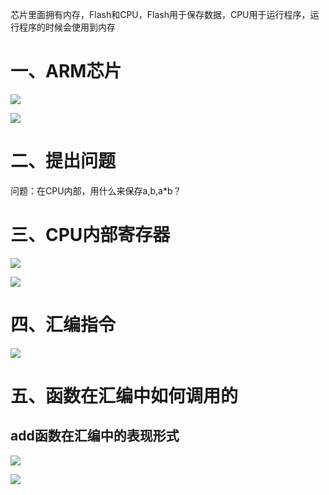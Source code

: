 芯片里面拥有内存，Flash和CPU，Flash用于保存数据，CPU用于运行程序，运行程序的时候会使用到内存

# 一、ARM芯片

![](https://cdn.jsdelivr.net/gh/lcekold/blogimage@main/Network/ARMXinpianjiagou.png)

![](https://cdn.jsdelivr.net/gh/lcekold/blogimage@main/Network/ChengFaYunsuanFaze.png)

# 二、提出问题

问题：在CPU内部，用什么来保存a,b,a*b？

# 三、CPU内部寄存器

![](https://cdn.jsdelivr.net/gh/lcekold/blogimage@main/Network/CPUneiBUjicunqi.png)

![](https://cdn.jsdelivr.net/gh/lcekold/blogimage@main/Network/ZhangDuiDeWanfa.png)

# 四、汇编指令

![](https://cdn.jsdelivr.net/gh/lcekold/blogimage@main/Network/HUiBianZHiling.png)

# 五、函数在汇编中如何调用的

## add函数在汇编中的表现形式

![](https://cdn.jsdelivr.net/gh/lcekold/blogimage@main/Network/HuiBianZaiHnashu.png)

![](https://cdn.jsdelivr.net/gh/lcekold/blogimage@main/Network/HuiBianHanShu.png)


